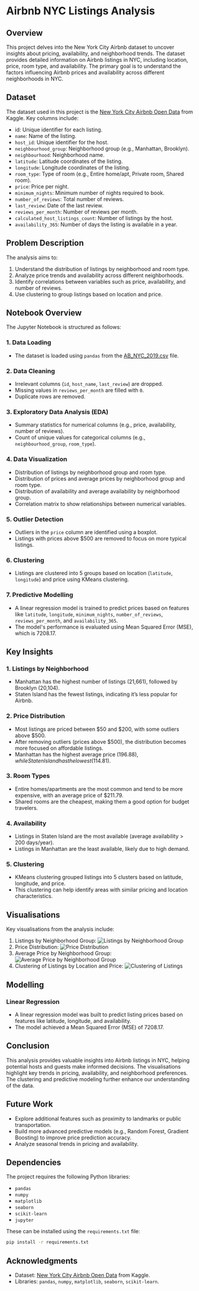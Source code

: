 # Airbnb NYC Listings Analysis

## Overview
This project delves into the New York City Airbnb dataset to uncover insights about pricing, availability, and neighborhood trends. The dataset provides detailed information on Airbnb listings in NYC, including location, price, room type, and availability. The primary goal is to understand the factors influencing Airbnb prices and availability across different neighborhoods in NYC.

## Dataset
The dataset used in this project is the [New York City Airbnb Open Data](https://www.kaggle.com/datasets/dgomonov/new-york-city-airbnb-open-data) from Kaggle. Key columns include:
- id: Unique identifier for each listing.
- `name`: Name of the listing.
- `host_id`: Unique identifier for the host.
- `neighbourhood_group`: Neighborhood group (e.g., Manhattan, Brooklyn).
- `neighbourhood`: Neighborhood name.
- `latitude`: Latitude coordinates of the listing.
- `longitude`: Longitude coordinates of the listing.
- `room_type`: Type of room (e.g., Entire home/apt, Private room, Shared room).
- `price`: Price per night.
- `minimum_nights`: Minimum number of nights required to book.
- `number_of_reviews`: Total number of reviews.
- `last_review`: Date of the last review.
- `reviews_per_month`: Number of reviews per month.
- `calculated_host_listings_count`: Number of listings by the host.
- `availability_365`: Number of days the listing is available in a year.

## Problem Description
The analysis aims to:
1. Understand the distribution of listings by neighborhood and room type.
2. Analyze price trends and availability across different neighborhoods.
3. Identify correlations between variables such as price, availability, and number of reviews.
4. Use clustering to group listings based on location and price.

## Notebook Overview
The Jupyter Notebook is structured as follows:

### 1. Data Loading
- The dataset is loaded using `pandas` from the [AB_NYC_2019.csv](AB_NYC_2019.csv) file.

### 2. Data Cleaning
- Irrelevant columns (`id`, `host_name`, `last_review`) are dropped.
- Missing values in `reviews_per_month` are filled with `0`.
- Duplicate rows are removed.

### 3. Exploratory Data Analysis (EDA)
- Summary statistics for numerical columns (e.g., price, availability, number of reviews).
- Count of unique values for categorical columns (e.g., `neighbourhood_group`, `room_type`).

### 4. Data Visualization
- Distribution of listings by neighborhood group and room type.
- Distribution of prices and average prices by neighborhood group and room type.
- Distribution of availability and average availability by neighborhood group.
- Correlation matrix to show relationships between numerical variables.

### 5. Outlier Detection
- Outliers in the `price` column are identified using a boxplot.
- Listings with prices above $500 are removed to focus on more typical listings.

### 6. Clustering
- Listings are clustered into 5 groups based on location (`latitude`, `longitude`) and price using KMeans clustering.

### 7. Predictive Modelling
- A linear regression model is trained to predict prices based on features like `latitude`, `longitude`, `minimum_nights`, `number_of_reviews`, `reviews_per_month`, and `availability_365`.
- The model's performance is evaluated using Mean Squared Error (MSE), which is 7208.17.

## Key Insights
### 1. Listings by Neighborhood
- Manhattan has the highest number of listings (21,661), followed by Brooklyn (20,104).
- Staten Island has the fewest listings, indicating it’s less popular for Airbnb.

### 2. Price Distribution
- Most listings are priced between $50 and $200, with some outliers above $500.
- After removing outliers (prices above $500), the distribution becomes more focused on affordable listings.
- Manhattan has the highest average price ($196.88), while Staten Island has the lowest ($114.81).

### 3. Room Types
- Entire homes/apartments are the most common and tend to be more expensive, with an average price of $211.79.
- Shared rooms are the cheapest, making them a good option for budget travelers.

### 4. Availability
- Listings in Staten Island are the most available (average availability > 200 days/year).
- Listings in Manhattan are the least available, likely due to high demand.

### 5. Clustering
- KMeans clustering grouped listings into 5 clusters based on latitude, longitude, and price.
- This clustering can help identify areas with similar pricing and location characteristics.

## Visualisations
Key visualisations from the analysis include:
1. Listings by Neighborhood Group:
   ![Listings by Neighborhood Group](images/listings_by_neighbourhood.png)
2. Price Distribution:
   ![Price Distribution](images/price_distribution.png)
3. Average Price by Neighborhood Group:
   ![Average Price by Neighborhood Group](images/avg_price_by_neighbourhood.png)
4. Clustering of Listings by Location and Price:
   ![Clustering of Listings](images/clustering.png)

## Modelling
### Linear Regression
- A linear regression model was built to predict listing prices based on features like latitude, longitude, and availability.
- The model achieved a Mean Squared Error (MSE) of 7208.17.

## Conclusion
This analysis provides valuable insights into Airbnb listings in NYC, helping potential hosts and guests make informed decisions. The visualisations highlight key trends in pricing, availability, and neighborhood preferences. The clustering and predictive modeling further enhance our understanding of the data.

## Future Work
- Explore additional features such as proximity to landmarks or public transportation.
- Build more advanced predictive models (e.g., Random Forest, Gradient Boosting) to improve price prediction accuracy.
- Analyze seasonal trends in pricing and availability.

## Dependencies
The project requires the following Python libraries:
- `pandas`
- `numpy`
- `matplotlib`
- `seaborn`
- `scikit-learn`
- `jupyter`

These can be installed using the `requirements.txt` file:
```bash
pip install -r requirements.txt
```

## Acknowledgments
- Dataset: [New York City Airbnb Open Data](https://www.kaggle.com/datasets/dgomonov/new-york-city-airbnb-open-data) from Kaggle.
- Libraries: `pandas`, `numpy`, `matplotlib`, `seaborn`, `scikit-learn`.
